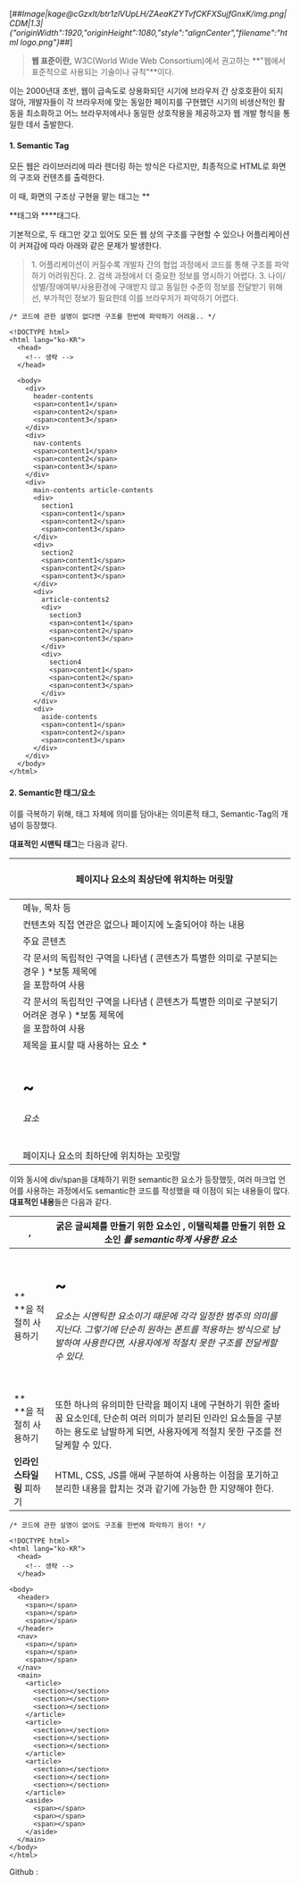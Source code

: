 [##_Image|kage@cGzxIt/btr1zlVUpLH/ZAeaKZYTvfCKFXSujfGnxK/img.png|CDM|1.3|{"originWidth":1920,"originHeight":1080,"style":"alignCenter","filename":"html logo.png"}_##]

> **웹 표준이란,** W3C(World Wide Web Consortium)에서 권고하는 **"웹에서 표준적으로 사용되는 기술이나 규칙"**이다.

이는 2000년대 초반, 웹이 급속도로 상용화되던 시기에 브라우저 간 상호호환이 되지 않아, 개발자들이 각 브라우저에 맞는 동일한 페이지를 구현했던 시기의 비생산적인 활동을 최소화하고 어느 브라우저에서나 동일한 상호작용을 제공하고자 웹 개발 형식을 통일한 데서 출발한다.

#### **1\. Semantic Tag**

모든 웹은 라이브러리에 따라 렌더링 하는 방식은 다르지만, 최종적으로 HTML로 화면의 구조와 컨텐츠를 출력한다.

이 때, 화면의 구조상 구현을 맡는 태그는 **<div>**태그와 **</span>**태그다.

기본적으로, 두 태그만 갖고 있어도 모든 웹 상의 구조를 구현할 수 있으나 어플리케이션이 커져감에 따라 아래와 같은 문제가 발생한다.

> 1\. 어플리케이션이 커질수록 개발자 간의 협업 과정에서 코드를 통해 구조를 파악하기 어려워진다.
> 2\. 검색 과정에서 더 중요한 정보를 명시하기 어렵다.
> 3\. 나이/성별/장애여부/사용환경에 구애받지 않고 동일한 수준의 정보를 전달받기 위해선, 부가적인 정보가 필요한데 이를 브라우저가 파악하기 어렵다.

```
/* 코드에 관한 설명이 없다면 구조를 한번에 파악하기 어려움.. */

<!DOCTYPE html>
<html lang="ko-KR">
  <head>
    <!-- 생략 -->
  </head>

  <body>
    <div>
      header-contents
      <span>content1</span>
      <span>content2</span>
      <span>content3</span>
    </div>
    <div>
      nav-contents
      <span>content1</span>
      <span>content2</span>
      <span>content3</span>
    </div>
    <div>
      main-contents article-contents
      <div>
        section1
        <span>content1</span>
        <span>content2</span>
        <span>content3</span>
      </div>
      <div>
        section2
        <span>content1</span>
        <span>content2</span>
        <span>content3</span>
      </div>
      <div>
        article-contents2
        <div>
          section3
          <span>content1</span>
          <span>content2</span>
          <span>content3</span>
        </div>
        <div>
          section4
          <span>content1</span>
          <span>content2</span>
          <span>content3</span>
        </div>
      </div>
      <div>
        aside-contents
        <span>content1</span>
        <span>content2</span>
        <span>content3</span>
      </div>
    </div>
  </body>
</html>
```

#### **2\. Semantic한 태그/요소**

이를 극복하기 위해, 태그 자체에 의미를 담아내는 의미론적 태그, Semantic-Tag의 개념이 등장했다.

**대표적인 시맨틱 태그**는 다음과 같다.

| <header> | 페이지나 요소의 최상단에 위치하는 머릿말 |
| --- | --- |
| <nav> | 메뉴, 목차 등 |
| <aside> | 컨텐츠와 직접 연관은 없으나 페이지에 노출되어야 하는 내용 |
| <main> | 주요 콘텐츠 |
| <article> | 각 문서의 독립적인 구역을 나타냄 ( 콘텐츠가 특별한 의미로 구분되는 경우 )   \*보통 제목에 <hgroup> 을 포함하여 사용 |
| <section> | 각 문서의 독립적인 구역을 나타냄 ( 콘텐츠가 특별한 의미로 구분되기 어려운 경우 )   \*보통 제목에 <hgroup> 을 포함하여 사용 |
| <hgroup> | 제목을 표시할 때 사용하는 요소   \* <h1> ~ <h6> 요소 |
| <footer> | 페이지나 요소의 최하단에 위치하는 꼬릿말 |

이와 동시에 div/span을 대체하기 위한 semantic한 요소가 등장했듯, 여러 마크업 언어를 사용하는 과정에서도 semantic한 코드를 작성했을 때 이점이 되는 내용들이 많다. **대표적인 내용**들은 다음과 같다.

|   **<strong>, <em>**   | 굵은 글씨체를 만들기 위한 요소인 <b>, 이탤릭체를 만들기 위한 요소인 <i>를 semantic하게 사용한 요소 |
| --- | --- |
| **<hgroup>**을 적절히 사용하기 | <h1> ~ <h6> 요소는 시멘틱한 요소이기 때문에 각각 일정한 범주의 의미를 지닌다. 그렇기에 단순히 원하는 폰트를 적용하는 방식으로 남발하여 사용한다면, 사용자에게 적절치 못한 구조를 전달케할 수 있다. |
| **<br/>**을 적절히 사용하기 | <br/> 또한 하나의 유의미한 단락을 페이지 내에 구현하기 위한 줄바꿈 요소인데, 단순히 여러 의미가 분리된 인라인 요소들을 구분하는 용도로 남발하게 되면, 사용자에게 적절치 못한 구조를 전달케할 수 있다. |
| **인라인 스타일링** 피하기 | HTML, CSS, JS를 애써 구분하여 사용하는 이점을 포기하고 분리한 내용을 합치는 것과 같기에 가능한 한 지양해야 한다. |

```
/* 코드에 관한 설명이 없어도 구조를 한번에 파악하기 용이! */

<!DOCTYPE html>
<html lang="ko-KR">
  <head>
    <!-- 생략 -->
  </head>

<body>
  <header>
    <span></span>
    <span></span>
    <span></span>
  </header>
  <nav>
    <span></span>
    <span></span>
    <span></span>
  </nav>
  <main>
    <article>
      <section></section>
      <section></section>
      <section></section>
    </article>
    <article>
      <section></section>
      <section></section>
      <section></section>
    </article>
    <article>
      <section></section>
      <section></section>
      <section></section>
    </article>
    <aside>
      <span></span>
      <span></span>
      <span></span>
    </aside>
  </main>
</body>
</html>
```

Github :